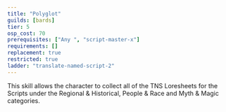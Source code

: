 ```yaml
---
title: "Polyglot"
guilds: [bards]
tier: 5
osp_cost: 70
prerequisites: ["Any ", "script-master-x"]
requirements: []
replacement: true
restricted: true
ladder: "translate-named-script-2"
---
```

This skill allows the character to collect all of the TNS Loresheets for the Scripts under the Regional & Historical, People & Race and Myth & Magic categories.